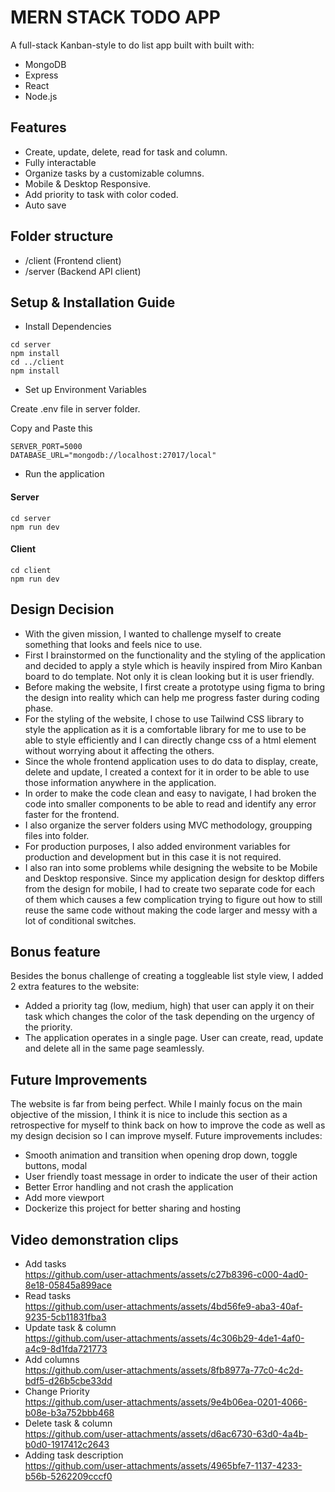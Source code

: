 # MERN STACK TODO APP

A full-stack Kanban-style to do list app built with built with:
- MongoDB
- Express
- React
- Node.js

## Features
- Create, update, delete, read for task and column.
- Fully interactable
- Organize tasks by a customizable columns.
- Mobile & Desktop Responsive.
- Add priority to task with color coded.
- Auto save

## Folder structure
- /client (Frontend client) <br />
- /server (Backend API client) <br />


## Setup & Installation Guide
- Install Dependencies <br />
```
cd server
npm install
cd ../client
npm install
```
- Set up Environment Variables <br/>

Create .env file in server folder. <br/>

Copy and Paste this <br/>
```
SERVER_PORT=5000
DATABASE_URL="mongodb://localhost:27017/local"
```
- Run the application
#### Server
```
cd server
npm run dev
```
#### Client
```
cd client
npm run dev
```

## Design Decision
- With the given mission, I wanted to challenge myself to create something that looks and feels nice to use.
- First I brainstormed on the functionality and the styling of the application and decided to apply a style which is heavily inspired from Miro Kanban board to do template. Not only it is clean looking but it is user friendly.
- Before making the website, I first create a prototype using figma to bring the design into reality which can help me progress faster during coding phase.
- For the styling of the website, I chose to use Tailwind CSS library to style the application as it is a comfortable library for me to use to be able to style efficiently and I can directly change css of a html element without worrying about it affecting the others.
- Since the whole frontend application uses to do data to display, create, delete and update, I created a context for it in order to be able to use those information anywhere in the application.
- In order to make the code clean and easy to navigate, I had broken the code into smaller components to be able to read and identify any error faster for the frontend.
- I also organize the server folders using MVC methodology, groupping files into folder.
- For production purposes, I also added environment variables for production and development but in this case it is not required.
- I also ran into some problems while designing the website to be Mobile and Desktop responsive. Since my application design for desktop differs from the design for mobile, I had to create two separate code for each of them which causes a few complication trying to figure out how to still reuse the same code without making the code larger and messy with a lot of conditional switches.

## Bonus feature
Besides the bonus challenge of creating a toggleable list style view, I added 2 extra features to the website:
- Added a priority tag (low, medium, high) that user can apply it on their task which changes the color of the task depending on the urgency of the priority.
- The application operates in a single page. User can create, read, update and delete all in the same page seamlessly.

## Future Improvements
The website is far from being perfect. While I mainly focus on the main objective of the mission, I think it is nice to include this section as a retrospective for myself to think back on how to improve the code as well as my design decision so I can improve myself. Future improvements includes:
- Smooth animation and transition when opening drop down, toggle buttons, modal
- User friendly toast message in order to indicate the user of their action
- Better Error handling and not crash the application
- Add more viewport
- Dockerize this project for better sharing and hosting

## Video demonstration clips 

- Add tasks <br/>
https://github.com/user-attachments/assets/c27b8396-c000-4ad0-8e18-05845a899ace
- Read tasks <br/>
https://github.com/user-attachments/assets/4bd56fe9-aba3-40af-9235-5cb11831fba3
- Update task & column <br/>
https://github.com/user-attachments/assets/4c306b29-4de1-4af0-a4c9-8d1fda721773
- Add columns <br/>
https://github.com/user-attachments/assets/8fb8977a-77c0-4c2d-bdf5-d26b5cbe33dd
- Change Priority <br/>
https://github.com/user-attachments/assets/9e4b06ea-0201-4066-b08e-b3a752bbb468
- Delete task & column <br/>
https://github.com/user-attachments/assets/d6ac6730-63d0-4a4b-b0d0-1917412c2643
- Adding task description <br/>
https://github.com/user-attachments/assets/4965bfe7-1137-4233-b56b-5262209cccf0
